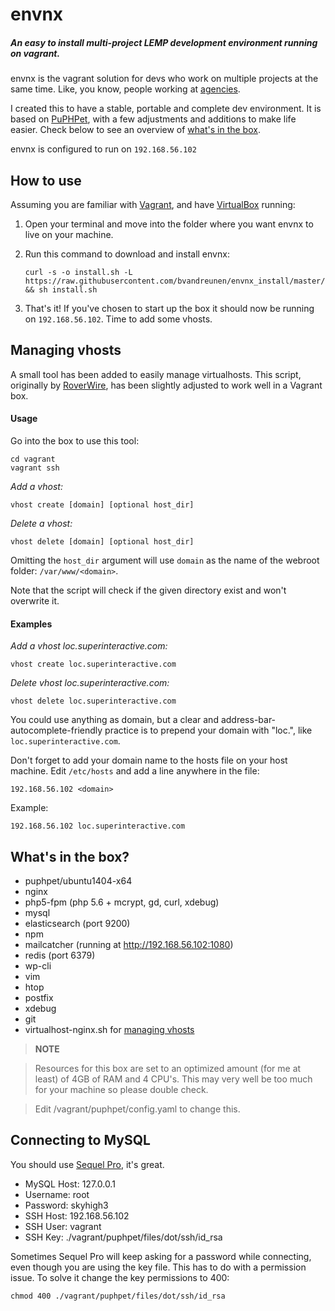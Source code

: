 # envnx
##### An easy to install multi-project LEMP development environment running on vagrant.

envnx is the vagrant solution for devs who work on multiple projects at the same time. Like, you know, people working at [agencies](http://www.superinteractive.com).

I created this to have a stable, portable and complete dev environment. It is based on [PuPHPet](https://puphpet.com), with a few adjustments and additions to make life easier.
Check below to see an overview of [what's in the box](#whats-in-the-box).

envnx is configured to run on `192.168.56.102`

## How to use

Assuming you are familiar with [Vagrant](http://docs.vagrantup.com/v2/getting-started/), and have [VirtualBox](https://www.virtualbox.org/wiki/Downloads) running:

1. Open your terminal and move into the folder where you want envnx to live on your machine.
2. Run this command to download and install envnx:

	```
	curl -s -o install.sh -L https://raw.githubusercontent.com/bvandreunen/envnx_install/master/install.sh && sh install.sh
	```

3. That's it! If you've chosen to start up the box it should now be running on `192.168.56.102`. Time to add some vhosts.

## Managing vhosts

A small tool has been added to easily manage virtualhosts. This script, originally by [RoverWire](https://github.com/RoverWire/virtualhost/blob/master/virtualhost-nginx.sh), has been slightly adjusted to work well in a Vagrant box.

#### Usage

Go into the box to use this tool:

```
cd vagrant
vagrant ssh
```

*Add a vhost:*

```
vhost create [domain] [optional host_dir]
```

*Delete a vhost:*

```
vhost delete [domain] [optional host_dir]
```

Omitting the `host_dir` argument will use `domain` as the name of the webroot folder: `/var/www/<domain>`.

Note that the script will check if the given directory exist and won't overwrite it.

#### Examples

*Add a vhost loc.superinteractive.com:*

```
vhost create loc.superinteractive.com
```

*Delete vhost loc.superinteractive.com:*

```
vhost delete loc.superinteractive.com
```

You could use anything as domain, but a clear and address-bar-autocomplete-friendly practice is to prepend your domain with "loc.", like `loc.superinteractive.com`.

Don't forget to add your domain name to the hosts file on your host machine. Edit `/etc/hosts` and add a line anywhere in the file:

```
192.168.56.102 <domain>
```

Example:

```
192.168.56.102 loc.superinteractive.com
```


## What's in the box?
* puphpet/ubuntu1404-x64
* nginx
* php5-fpm (php 5.6 + mcrypt, gd, curl, xdebug)
* mysql
* elasticsearch (port 9200)
* npm
* mailcatcher (running at http://192.168.56.102:1080)
* redis (port 6379)
* wp-cli
* vim
* htop
* postfix
* xdebug
* git
* virtualhost-nginx.sh for [managing vhosts](#managing-vhosts)

> **NOTE**

>Resources for this box are set to an optimized amount (for me at least) of 4GB of RAM and 4 CPU's. This may very well be too much for your machine so please double check.

> Edit /vagrant/puphpet/config.yaml to change this.


## Connecting to MySQL

You should use [Sequel Pro](http://www.sequelpro.com), it's great.

* MySQL Host: 127.0.0.1
* Username: root
* Password: skyhigh3
* SSH Host: 192.168.56.102
* SSH User: vagrant
* SSH Key: ./vagrant/puphpet/files/dot/ssh/id_rsa

Sometimes Sequel Pro will keep asking for a password while connecting, even though you are using the key file. This has to do with a permission issue. To solve it change the key permissions to 400:

```
chmod 400 ./vagrant/puphpet/files/dot/ssh/id_rsa
```




